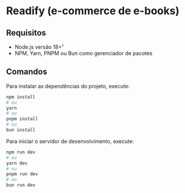 # Readify (e-commerce de e-books)

## Requisitos

- Node.js versão 18+¹
- NPM, Yarn, PNPM ou Bun como gerenciador de pacotes

## Comandos

Para instalar as dependências do projeto, execute:

```bash
npm install
# ou
yarn
# ou
pnpm install
# ou
bun install
```

Para iniciar o servidor de desenvolvimento, execute:

```bash
npm run dev
# ou
yarn dev
# ou
pnpm run dev
# ou
bun run dev
```
